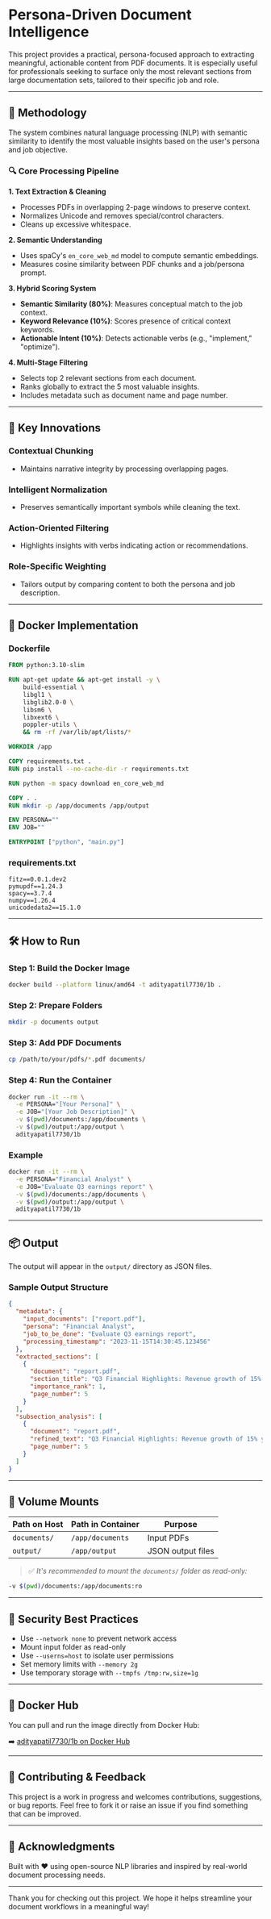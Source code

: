 # Persona-Driven Document Intelligence

This project provides a practical, persona-focused approach to extracting meaningful, actionable content from PDF documents. It is especially useful for professionals seeking to surface only the most relevant sections from large documentation sets, tailored to their specific job and role.

---

## 🧠 Methodology

The system combines natural language processing (NLP) with semantic similarity to identify the most valuable insights based on the user's persona and job objective.

### 🔍 Core Processing Pipeline

**1. Text Extraction & Cleaning**

* Processes PDFs in overlapping 2-page windows to preserve context.
* Normalizes Unicode and removes special/control characters.
* Cleans up excessive whitespace.

**2. Semantic Understanding**

* Uses spaCy's `en_core_web_md` model to compute semantic embeddings.
* Measures cosine similarity between PDF chunks and a job/persona prompt.

**3. Hybrid Scoring System**

* **Semantic Similarity (80%)**: Measures conceptual match to the job context.
* **Keyword Relevance (10%)**: Scores presence of critical context keywords.
* **Actionable Intent (10%)**: Detects actionable verbs (e.g., "implement," "optimize").

**4. Multi-Stage Filtering**

* Selects top 2 relevant sections from each document.
* Ranks globally to extract the 5 most valuable insights.
* Includes metadata such as document name and page number.

---

## 🚀 Key Innovations

### Contextual Chunking

* Maintains narrative integrity by processing overlapping pages.

### Intelligent Normalization

* Preserves semantically important symbols while cleaning the text.

### Action-Oriented Filtering

* Highlights insights with verbs indicating action or recommendations.

### Role-Specific Weighting

* Tailors output by comparing content to both the persona and job description.

---

## 🐳 Docker Implementation

### Dockerfile

```dockerfile
FROM python:3.10-slim

RUN apt-get update && apt-get install -y \
    build-essential \
    libgl1 \
    libglib2.0-0 \
    libsm6 \
    libxext6 \
    poppler-utils \
    && rm -rf /var/lib/apt/lists/*

WORKDIR /app

COPY requirements.txt .
RUN pip install --no-cache-dir -r requirements.txt

RUN python -m spacy download en_core_web_md

COPY . .
RUN mkdir -p /app/documents /app/output

ENV PERSONA=""
ENV JOB=""

ENTRYPOINT ["python", "main.py"]
```

### requirements.txt

```text
fitz==0.0.1.dev2
pymupdf==1.24.3
spacy==3.7.4
numpy==1.26.4
unicodedata2==15.1.0
```

---

## 🛠️ How to Run

### Step 1: Build the Docker Image

```bash
docker build --platform linux/amd64 -t adityapatil7730/1b .
```

### Step 2: Prepare Folders

```bash
mkdir -p documents output
```

### Step 3: Add PDF Documents

```bash
cp /path/to/your/pdfs/*.pdf documents/
```

### Step 4: Run the Container

```bash
docker run -it --rm \
  -e PERSONA="[Your Persona]" \
  -e JOB="[Your Job Description]" \
  -v $(pwd)/documents:/app/documents \
  -v $(pwd)/output:/app/output \
  adityapatil7730/1b
```

### Example

```bash
docker run -it --rm \
  -e PERSONA="Financial Analyst" \
  -e JOB="Evaluate Q3 earnings report" \
  -v $(pwd)/documents:/app/documents \
  -v $(pwd)/output:/app/output \
  adityapatil7730/1b
```

---

## 📦 Output

The output will appear in the `output/` directory as JSON files.

### Sample Output Structure

```json
{
  "metadata": {
    "input_documents": ["report.pdf"],
    "persona": "Financial Analyst",
    "job_to_be_done": "Evaluate Q3 earnings report",
    "processing_timestamp": "2023-11-15T14:30:45.123456"
  },
  "extracted_sections": [
    {
      "document": "report.pdf",
      "section_title": "Q3 Financial Highlights: Revenue growth of 15%...",
      "importance_rank": 1,
      "page_number": 5
    }
  ],
  "subsection_analysis": [
    {
      "document": "report.pdf",
      "refined_text": "Q3 Financial Highlights: Revenue growth of 15% year-over-year...",
      "page_number": 5
    }
  ]
}
```

---

## 📂 Volume Mounts

| Path on Host | Path in Container | Purpose           |
| ------------ | ----------------- | ----------------- |
| `documents/` | `/app/documents`  | Input PDFs        |
| `output/`    | `/app/output`     | JSON output files |

> ✅ *It's recommended to mount the `documents/` folder as read-only:*

```bash
-v $(pwd)/documents:/app/documents:ro
```

---

## 🔐 Security Best Practices

* Use `--network none` to prevent network access
* Mount input folder as read-only
* Use `--userns=host` to isolate user permissions
* Set memory limits with `--memory 2g`
* Use temporary storage with `--tmpfs /tmp:rw,size=1g`

---

## 🔗 Docker Hub

You can pull and run the image directly from Docker Hub:

➡️ [adityapatil7730/1b on Docker Hub](https://hub.docker.com/repository/docker/adityapatil7730/1b/general)

---

## 🤝 Contributing & Feedback

This project is a work in progress and welcomes contributions, suggestions, or bug reports. Feel free to fork it or raise an issue if you find something that can be improved.

---

## 🙌 Acknowledgments

Built with ❤️ using open-source NLP libraries and inspired by real-world document processing needs.

---

Thank you for checking out this project. We hope it helps streamline your document workflows in a meaningful way!
